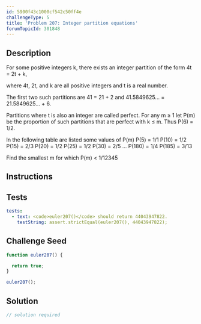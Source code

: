 ```yaml
---
id: 5900f43c1000cf542c50ff4e
challengeType: 5
title: 'Problem 207: Integer partition equations'
forumTopicId: 301848
---
```


## Description

<section id='description'>

For some positive integers k, there exists an integer partition of the form 4t = 2t + k,

where 4t, 2t, and k are all positive integers and t is a real number.

The first two such partitions are 41 = 21 + 2 and 41.5849625... = 21.5849625... + 6.

Partitions where t is also an integer are called perfect. For any m ≥ 1 let P(m) be the proportion of such partitions that are perfect with k ≤ m. Thus P(6) = 1/2.

In the following table are listed some values of P(m) P(5) = 1/1 P(10) = 1/2 P(15) = 2/3 P(20) = 1/2 P(25) = 1/2 P(30) = 2/5 ... P(180) = 1/4 P(185) = 3/13

Find the smallest m for which P(m) &lt; 1/12345

</section>

## Instructions

<section id='instructions'>

</section>

## Tests

<section id='tests'>

```yml
tests:
  - text: <code>euler207()</code> should return 44043947822.
    testString: assert.strictEqual(euler207(), 44043947822);

```

</section>

## Challenge Seed

<section id='challengeSeed'>

<div id='js-seed'>

```js
function euler207() {

  return true;
}

euler207();
```

</div>

</section>

## Solution

<section id='solution'>

```js
// solution required
```

</section>
